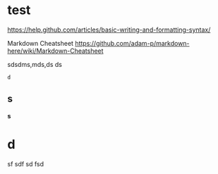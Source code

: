 # test

https://help.github.com/articles/basic-writing-and-formatting-syntax/

Markdown Cheatsheet
https://github.com/adam-p/markdown-here/wiki/Markdown-Cheatsheet

sdsdms,mds,ds
ds
```
d
```
## s
 **s**
# d

sf
sdf
sd
fsd

